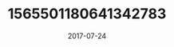 ---
title: "1565501180641342783"
cover: "2017-07-24 06.38.25 1565501180641342783_46248401"
photo: "2017-07-24 06.38.25 1565501180641342783_46248401"
date: "2017-07-24"
type: "photo"
---